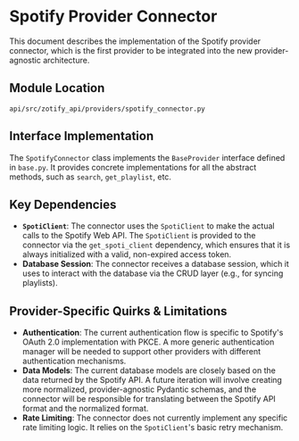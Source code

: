 # Spotify Provider Connector

This document describes the implementation of the Spotify provider connector, which is the first provider to be integrated into the new provider-agnostic architecture.

## Module Location

`api/src/zotify_api/providers/spotify_connector.py`

## Interface Implementation

The `SpotifyConnector` class implements the `BaseProvider` interface defined in `base.py`. It provides concrete implementations for all the abstract methods, such as `search`, `get_playlist`, etc.

## Key Dependencies

-   **`SpotiClient`**: The connector uses the `SpotiClient` to make the actual calls to the Spotify Web API. The `SpotiClient` is provided to the connector via the `get_spoti_client` dependency, which ensures that it is always initialized with a valid, non-expired access token.
-   **Database Session**: The connector receives a database session, which it uses to interact with the database via the CRUD layer (e.g., for syncing playlists).

## Provider-Specific Quirks & Limitations

-   **Authentication**: The current authentication flow is specific to Spotify's OAuth 2.0 implementation with PKCE. A more generic authentication manager will be needed to support other providers with different authentication mechanisms.
-   **Data Models**: The current database models are closely based on the data returned by the Spotify API. A future iteration will involve creating more normalized, provider-agnostic Pydantic schemas, and the connector will be responsible for translating between the Spotify API format and the normalized format.
-   **Rate Limiting**: The connector does not currently implement any specific rate limiting logic. It relies on the `SpotiClient`'s basic retry mechanism.
